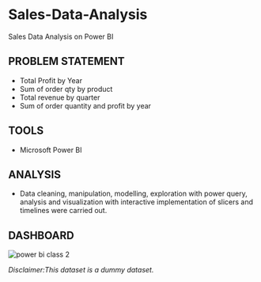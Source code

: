 # Sales-Data-Analysis
Sales Data Analysis on Power BI

## PROBLEM STATEMENT
*  Total Profit by Year
*  Sum of order qty by product
*  Total revenue by quarter 
*  Sum of order quantity and profit by year


## TOOLS
* Microsoft Power BI

## ANALYSIS
* Data cleaning, manipulation, modelling, exploration with power query, analysis and visualization with interactive implementation of slicers and timelines were carried out.


## DASHBOARD
![power bi class 2](https://user-images.githubusercontent.com/78795453/235621527-87122245-cd54-4cca-aa88-0c5ac5732495.PNG)

_Disclaimer:This dataset is a dummy dataset._


